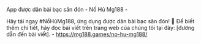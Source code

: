 App được dân bài bạc săn đón - Nổ Hủ Mg188 - 

Hãy tải ngay #NổHủMg188, ứng dụng được dân bài bạc săn đón! 🎉 Để biết thêm chi tiết, hãy đọc bài viết trên trang web của chúng tôi tại đây: [đường dẫn đến bài viết]. - https://mg188.games/no-hu-mg188/
